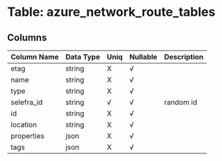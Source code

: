 # Table: azure_network_route_tables

## Columns 

|  Column Name   |  Data Type  | Uniq | Nullable | Description | 
|  ----  | ----  | ----  | ----  | ---- | 
| etag | string | X | √ |  | 
| name | string | X | √ |  | 
| type | string | X | √ |  | 
| selefra_id | string | √ | √ | random id | 
| id | string | X | √ |  | 
| location | string | X | √ |  | 
| properties | json | X | √ |  | 
| tags | json | X | √ |  | 


